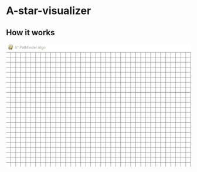 # A-star-visualizer

## How it works
![Visualizer Demo](https://github.com/shashankshirol/A-star-visualizer/blob/master/Demo/demo-gif.gif)
